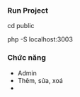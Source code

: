 <h3>Run Project</h1>
<p> cd public</p>
<p>php -S localhost:3003</p>
<h3>Chức năng</h3>
<ul>
  <li>Admin
  <li>Thêm, sửa, xoá<li>
  </li>
</ul>
